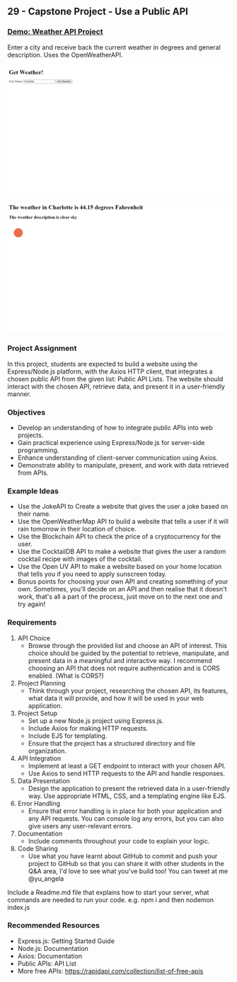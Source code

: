 ## 29 - Capstone Project - Use a Public API

### [Demo: Weather API Project](https://weather-api-project-gdbecker.replit.app/)

Enter a city and receive back the current weather in degrees and general description. Uses the OpenWeatherAPI.

!["HomePage"](./HomePage.png)

!["WeatherPage"](./WeatherPage.png)

### Project Assignment

In this project, students are expected to build a website using the Express/Node.js platform, with the Axios HTTP client, that integrates a chosen public API from the given list: Public API Lists. The website should interact with the chosen API, retrieve data, and present it in a user-friendly manner.

### Objectives

- Develop an understanding of how to integrate public APIs into web projects.
- Gain practical experience using Express/Node.js for server-side programming.
- Enhance understanding of client-server communication using Axios.
- Demonstrate ability to manipulate, present, and work with data retrieved from APIs.

### Example Ideas

- Use the JokeAPI to Create a website that gives the user a joke based on their name.
- Use the OpenWeatherMap API to build a website that tells a user if it will rain tomorrow in their location of choice.
- Use the Blockchain API to check the price of a cryptocurrency for the user.
- Use the CocktailDB API to make a website that gives the user a random cocktail recipe with images of the cocktail.
- Use the Open UV API to make a website based on your home location that tells you if you need to apply sunscreen today.
- Bonus points for choosing your own API and creating something of your own. Sometimes, you'll decide on an API and then realise that it doesn't work, that's all a part of the process, just move on to the next one and try again!

### Requirements

1. API Choice
   - Browse through the provided list and choose an API of interest. This choice should be guided by the potential to retrieve, manipulate, and present data in a meaningful and interactive way. I recommend choosing an API that does not require authentication and is CORS enabled. (What is CORS?)
2. Project Planning
   - Think through your project, researching the chosen API, its features, what data it will provide, and how it will be used in your web application.
3. Project Setup
   - Set up a new Node.js project using Express.js.
   - Include Axios for making HTTP requests.
   - Include EJS for templating.
   - Ensure that the project has a structured directory and file organization.
4. API Integration
   - Implement at least a GET endpoint to interact with your chosen API.
   - Use Axios to send HTTP requests to the API and handle responses.
5. Data Presentation
   - Design the application to present the retrieved data in a user-friendly way. Use appropriate HTML, CSS, and a templating engine like EJS.
6. Error Handling
   - Ensure that error handling is in place for both your application and any API requests. You can console log any errors, but you can also give users any user-relevant errors.
7. Documentation
   - Include comments throughout your code to explain your logic.
8. Code Sharing
   - Use what you have learnt about GitHub to commit and push your project to GitHub so that you can share it with other students in the Q&A area, I'd love to see what you've build too! You can tweet at me @yu_angela

Include a Readme.md file that explains how to start your server, what commands are needed to run your code. e.g. npm i and then nodemon index.js

### Recommended Resources

- Express.js: Getting Started Guide
- Node.js: Documentation
- Axios: Documentation
- Public APIs: API List
- More free APIs: https://rapidapi.com/collection/list-of-free-apis
